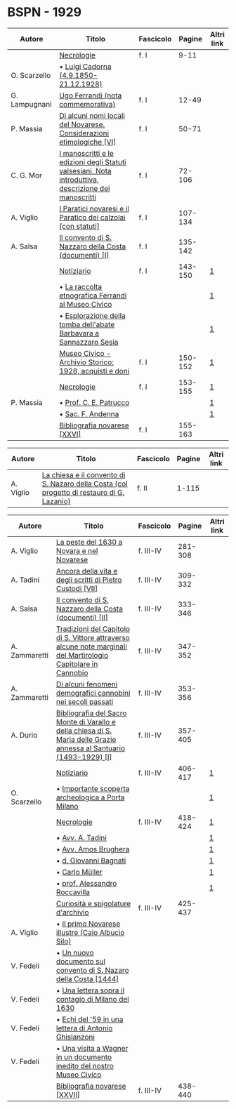 # BSPN - 1929

| Autore        | Titolo                                                                                                                                                    | Fascicolo | Pagine  | Altri link                                             |
|---------------|-----------------------------------------------------------------------------------------------------------------------------------------------------------|-----------|---------|--------------------------------------------------------|
|               | [Necrologie](https://en.calameo.com/read/00726073583e6042eafdb)                                                                                           | f. I      | 9-11    |                                                        |
| O. Scarzello  | • [Luigi Cadorna (4.9.1850-21.12.1928)](https://en.calameo.com/read/00726073583e6042eafdb)                                                                |           |         |                                                        |
| G. Lampugnani | [Ugo Ferrandi (nota commemorativa)](https://en.calameo.com/read/00726073583e6042eafdb)                                                                    | f. I      | 12-49   |                                                        |
| P. Massia     | [Di alcuni nomi locali del Novarese. Considerazioni etimologiche [VI]](https://en.calameo.com/read/00726073583e6042eafdb)                                 | f. I      | 50-71   |                                                        |
| C. G. Mor     | [I manoscritti e le edizioni degli Statuti valsesiani. Nota introduttiva, descrizione dei manoscritti](https://en.calameo.com/read/00726073583e6042eafdb) | f. I      | 72-106  |                                                        |
| A. Viglio     | [I Paratici novaresi e il Paratico dei calzolai [con statuti]](https://en.calameo.com/read/00726073583e6042eafdb)                                         | f. I      | 107-134 |                                                        |
| A. Salsa      | [Il convento di S. Nazzaro della Costa (documenti) [I]](https://en.calameo.com/read/00726073583e6042eafdb)                                                | f. I      | 135-142 |                                                        |
|               | [Notiziario](http://www.ssno.it/BSPNo/bspn_not29.html#291a)                                                                                               | f. I      | 143-150 | [1](https://en.calameo.com/read/00726073583e6042eafdb) |
|               | • [La raccolta etnografica Ferrandi al Museo Civico](http://www.ssno.it/BSPNo/bspn_not29.html#ferr)                                                       |           |         | [1](https://en.calameo.com/read/00726073583e6042eafdb) |
|               | • [Esplorazione della tomba dell'abate Barbavara a Sannazzaro Sesia](http://www.ssno.it/BSPNo/bspn_not29.html#barb)                                       |           |         | [1](https://en.calameo.com/read/00726073583e6042eafdb) |
|               | [Museo Civico - Archivio Storico: 1928, acquisti e doni](http://www.ssno.it/BSPNo/bspn_not29.html#291b)                                                   | f. I      | 150-152 | [1](https://en.calameo.com/read/00726073583e6042eafdb) |
|               | [Necrologie](http://www.ssno.it/BSPNo/bspn_not29.html#291c)                                                                                               | f. I      | 153-155 | [1](https://en.calameo.com/read/00726073583e6042eafdb) |
| P. Massia     | • [Prof. C. E. Patrucco](http://www.ssno.it/BSPNo/bspn_not29.html#patr)                                                                                   |           |         | [1](https://en.calameo.com/read/00726073583e6042eafdb) |
|               | • [Sac. F. Andenna](http://www.ssno.it/BSPNo/bspn_not29.html#ande)                                                                                        |           |         | [1](https://en.calameo.com/read/00726073583e6042eafdb) |
|               | [Bibliografia novarese [XXVI]](https://en.calameo.com/read/00726073583e6042eafdb)                                                                         | f. I      | 155-163 |                                                        |

| Autore    | Titolo                                                                                                                                         | Fascicolo | Pagine | Altri link |
|-----------|------------------------------------------------------------------------------------------------------------------------------------------------|-----------|--------|------------|
| A. Viglio | [La chiesa e il convento di S. Nazaro della Costa (col progetto di restauro di G. Lazanio)](https://en.calameo.com/read/007260735ba34d6706c07) | f. II     | 1-115  |            |

| Autore        | Titolo                                                                                                                                                                    | Fascicolo | Pagine  | Altri link                                             |
|---------------|---------------------------------------------------------------------------------------------------------------------------------------------------------------------------|-----------|---------|--------------------------------------------------------|
| A. Viglio     | [La peste del 1630 a Novara e nel Novarese](https://en.calameo.com/read/0072607354d03b8f9efe2)                                                                            | f. III-IV | 281-308 |                                                        |
| A. Tadini     | [Ancora della vita e degli scritti di Pietro Custodi [VII]](https://en.calameo.com/read/0072607354d03b8f9efe2)                                                            | f. III-IV | 309-332 |                                                        |
| A. Salsa      | [Il convento di S. Nazzaro della Costa (documenti) [II]](https://en.calameo.com/read/0072607354d03b8f9efe2)                                                               | f. III-IV | 333-346 |                                                        |
| A. Zammaretti | [Tradizioni del Capitolo di S. Vittore attraverso alcune note marginali del Martirologio Capitolare in Cannobio](https://en.calameo.com/read/0072607354d03b8f9efe2)       | f. III-IV | 347-352 |                                                        |
| A. Zammaretti | [Di alcuni fenomeni demografici cannobini nei secoli passati](https://en.calameo.com/read/0072607354d03b8f9efe2)                                                          | f. III-IV | 353-356 |                                                        |
| A. Durio      | [Bibliografia del Sacro Monte di Varallo e della chiesa di S. Maria delle Grazie annessa al Santuario (1493-1929) [I]](https://en.calameo.com/read/0072607354d03b8f9efe2) | f. III-IV | 357-405 |                                                        |
|               | [Notiziario](http://www.ssno.it/BSPNo/bspn_not29.html#293a)                                                                                                               | f. III-IV | 406-417 | [1](https://en.calameo.com/read/0072607354d03b8f9efe2) |
| O. Scarzello  | • [Importante scoperta archeologica a Porta Milano](http://www.ssno.it/BSPNo/bspn_not29.html#pmil)                                                                        |           |         | [1](https://en.calameo.com/read/0072607354d03b8f9efe2) |
|               | [Necrologie](http://www.ssno.it/BSPNo/bspn_not29.html#293b)                                                                                                               | f. III-IV | 418-424 | [1](https://en.calameo.com/read/0072607354d03b8f9efe2) |
|               | • [Avv. A. Tadini](http://www.ssno.it/BSPNo/bspn_not29.html#tadi)                                                                                                         |           |         | [1](https://en.calameo.com/read/0072607354d03b8f9efe2) |
|               | • [Avv. Amos Brughera](http://www.ssno.it/BSPNo/bspn_not29.html#brug)                                                                                                     |           |         | [1](https://en.calameo.com/read/0072607354d03b8f9efe2) |
|               | • [d. Giovanni Bagnati](http://www.ssno.it/BSPNo/bspn_not29.html#bagn)                                                                                                    |           |         | [1](https://en.calameo.com/read/0072607354d03b8f9efe2) |
|               | • [Carlo Müller](http://www.ssno.it/BSPNo/bspn_not29.html#mull)                                                                                                           |           |         | [1](https://en.calameo.com/read/0072607354d03b8f9efe2) |
|               | • [prof. Alessandro Roccavilla](http://www.ssno.it/BSPNo/bspn_not29.html#rocc)                                                                                            |           |         | [1](https://en.calameo.com/read/0072607354d03b8f9efe2) |
|               | [Curiosità e spigolature d'archivio](https://en.calameo.com/read/0072607354d03b8f9efe2)                                                                                   | f. III-IV | 425-437 |                                                        |
| A. Viglio     | • [Il primo Novarese illustre (Caio Albucio Silo)](https://en.calameo.com/read/0072607354d03b8f9efe2)                                                                     |           |         |                                                        |
| V. Fedeli     | • [Un nuovo documento sul convento di S. Nazaro della Costa [1444]](https://en.calameo.com/read/0072607354d03b8f9efe2)                                                    |           |         |                                                        |
| V. Fedeli     | • [Una lettera sopra il contagio di Milano del 1630](https://en.calameo.com/read/0072607354d03b8f9efe2)                                                                   |           |         |                                                        |
| V. Fedeli     | • [Echi del '59 in una lettera di Antonio Ghislanzoni](https://en.calameo.com/read/0072607354d03b8f9efe2)                                                                 |           |         |                                                        |
| V. Fedeli     | • [Una visita a Wagner in un documento inedito del nostro Museo Civico](https://en.calameo.com/read/0072607354d03b8f9efe2)                                                |           |         |                                                        |
|               | [Bibliografia novarese [XXVII]](https://en.calameo.com/read/0072607354d03b8f9efe2)                                                                                        | f. III-IV | 438-440 |                                                        |
